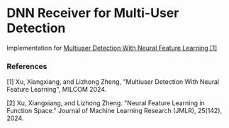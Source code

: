 # DNN Receiver for Multi-User Detection
Implementation for [Multiuser Detection With Neural Feature Learning [1]](https://milcom2024.ieee-milcom.org/program/unclassified-technical-program)

### References 
[1] Xu, Xiangxiang, and Lizhong Zheng, "Multiuser Detection With Neural Feature Learning", MILCOM 2024.

[2] Xu, Xiangxiang, and Lizhong Zheng. "Neural Feature Learning in Function Space." Journal of Machine Learning Research (JMLR), 25(142), 2024.
